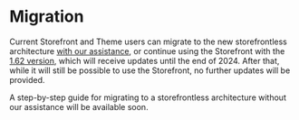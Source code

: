 # Migration

Current Storefront and Theme users can migrate to the new storefrontless architecture [with our assistance](https://help.virtocommerce.com/support/home), or continue using the Storefront with the [1.62 version](https://github.com/VirtoCommerce/vc-theme-b2b-vue/tree/support/1.62), which will receive updates until the end of 2024. After that, while it will still be possible to use the Storefront, no further updates will be provided.

A step-by-step guide for migrating to a storefrontless architecture without our assistance will be available soon.